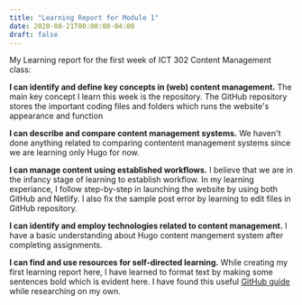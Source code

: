 ```yaml
---
title: "Learning Report for Module 1"
date: 2020-08-21T00:00:00-04:00
draft: false
---
```


My Learning report for the first week of ICT 302 Content Management class:

**I can identify and define key concepts in (web) content management.**
The main key concept I learn this week is the repository. The GitHub repository stores the important coding files and folders which runs the website's appearance and function   

**I can describe and compare content management systems.**
We haven't done anything related to comparing contentent management systems since we are learning only Hugo for now. 

**I can manage content using established workflows.**
I believe that we are in the infancy stage of learning to establish workflow. In my learning experiance, I follow step-by-step in launching the website by using both GitHub and Netlify. I also fix the sample post error by learning to edit files in GitHub repository.  

**I can identify and employ technologies related to content management.**
I have a basic understanding about Hugo content mangement system after completing assignments. 

**I can find and use resources for self-directed learning.**
While creating my first learning report here, I have learned to format text by making some sentences bold which is evident here. I have found this useful [GitHub guide](https://docs.github.com/en/github/writing-on-github/basic-writing-and-formatting-syntax) while researching on my own. 
